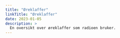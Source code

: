 ```yaml
---
title: "Øreklaffer"
linkTitle: "Øreklaffer"
date: 2023-01-05
description: >
  En oversikt over øreklaffer som radioen bruker.
---
```

